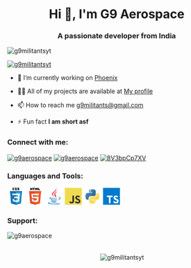 <h1 align="center">Hi 👋, I'm G9 Aerospace</h1>
<h3 align="center">A passionate developer from India</h3>

<p align="left"> <img src="https://komarev.com/ghpvc/?username=g9militantsyt&label=Profile%20views&color=0e75b6&style=flat" alt="g9militantsyt" /> </p>

<p align="left"> <a href="https://github.com/ryo-ma/github-profile-trophy" target="_blank"><img src="https://github-profile-trophy.vercel.app/?username=g9militantsyt" alt="g9militantsyt" /></a> </p>

- 🔭 I’m currently working on <a href="https://github.com/g9militantsYT/Phoenix" target="_blank">Phoenix</a>

- 👨‍💻 All of my projects are available at <a href="https://github.com/g9militantsYT?tab=repositories" target="_blank">My profile</a>

- 📫 How to reach me <a href="mailto:g9militants@gmail.com" target="_blank">g9militants@gmail.com</a>

- ⚡ Fun fact **I am short asf**

<h3 align="left">Connect with me:</h3>
<p align="left">
  <a href="https://instagram.com/g9aerospace" target="_blank"><img align="center" src="https://raw.githubusercontent.com/rahuldkjain/github-profile-readme-generator/master/src/images/icons/Social/instagram.svg" alt="g9aerospace" height="30" width="40" /></a>
  <a href="https://www.youtube.com/@G9AEROSPACEYT" target="_blank"><img align="center" src="https://raw.githubusercontent.com/rahuldkjain/github-profile-readme-generator/master/src/images/icons/Social/youtube.svg" alt="g9aerospace" height="30" width="40" /></a>
  <a href="https://discord.gg/8V3bpCp7XV" target="_blank"><img align="center" src="https://raw.githubusercontent.com/rahuldkjain/github-profile-readme-generator/master/src/images/icons/Social/discord.svg" alt="8V3bpCp7XV" height="30" width="40" /></a>
</p>

<h3 align="left">Languages and Tools:</h3>
<p align="left">
  <a href="https://www.w3schools.com/css/" target="_blank" rel="noreferrer"><img src="https://raw.githubusercontent.com/devicons/devicon/master/icons/css3/css3-original-wordmark.svg" alt="css3" width="40" height="40"/></a>
  <a href="https://www.w3.org/html/" target="_blank" rel="noreferrer"><img src="https://raw.githubusercontent.com/devicons/devicon/master/icons/html5/html5-original-wordmark.svg" alt="html5" width="40" height="40"/></a>
  <a href="https://www.java.com" target="_blank" rel="noreferrer"><img src="https://raw.githubusercontent.com/devicons/devicon/master/icons/java/java-original.svg" alt="java" width="40" height="40"/></a>
  <a href="https://developer.mozilla.org/en-US/docs/Web/JavaScript" target="_blank" rel="noreferrer"><img src="https://raw.githubusercontent.com/devicons/devicon/master/icons/javascript/javascript-original.svg" alt="javascript" width="40" height="40"/></a>
  <a href="https://www.python.org" target="_blank" rel="noreferrer"><img src="https://raw.githubusercontent.com/devicons/devicon/master/icons/python/python-original.svg" alt="python" width="40" height="40"/></a>
  <a href="https://www.typescriptlang.org/" target="_blank" rel="noreferrer"><img src="https://raw.githubusercontent.com/devicons/devicon/master/icons/typescript/typescript-original.svg" alt="typescript" width="40" height="40"/></a>
</p>

<h3 align="left">Support:</h3>
<p><a href="https://www.buymeacoffee.com/g9aerospace" target="_blank"> <img align="left" src="https://cdn.buymeacoffee.com/buttons/v2/default-yellow.png" height="50" width="210" alt="g9aerospace" /></a></p><br><br>

<p>&nbsp;<img align="center" src="https://github-readme-stats.vercel.app/api?username=g9militantsyt&show_icons=true&locale=en" alt="g9militantsyt" /></p>
